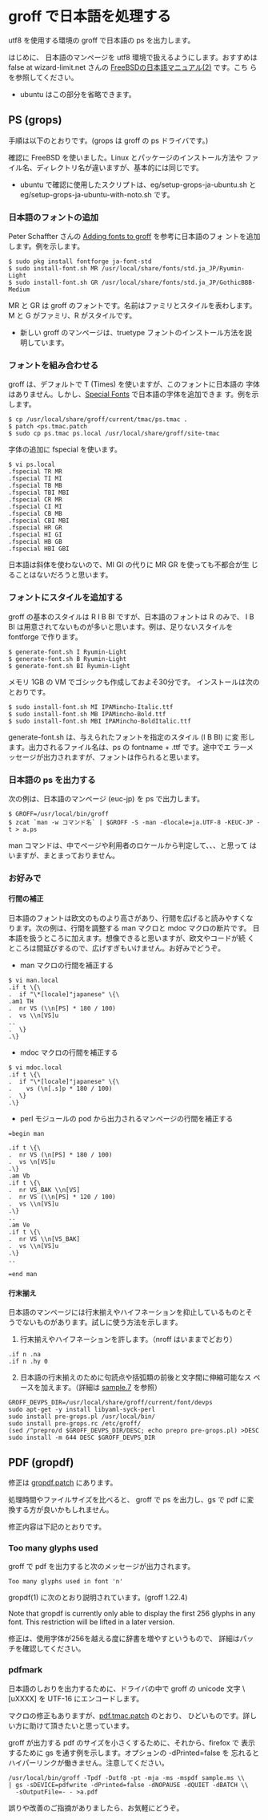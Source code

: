 # groff で日本語を処理する

utf8 を使用する環境の groff で日本語の ps を出力します。

はじめに、
日本語のマンページを utf8 環境で扱えるようにします。おすすめは false
at wizard-limit.net さんの [FreeBSDの日本語マニュアル(2)][] です。こち
らを参照してください。

[FreeBSDの日本語マニュアル(2)]: https://qiita.com/false-git@github/items/d1eb2f680801a1a75edb

* ubuntu はこの部分を省略できます。

## PS (grops)

手順は以下のとおりです。(grops は groff の ps ドライバです。)

確認に FreeBSD を使いました。Linux とパッケージのインストール方法や
ファイル名、ディレクトリ名が違いますが、基本的には同じです。

* ubuntu で確認に使用したスクリプトは、eg/setup-grops-ja-ubuntu.sh と
  eg/setup-grops-ja-ubuntu-with-noto.sh です。

### 日本語のフォントの追加

Peter Schaffter さんの [Adding fonts to groff][] を参考に日本語のフォ
ントを追加します。例を示します。

```
$ sudo pkg install fontforge ja-font-std
$ sudo install-font.sh MR /usr/local/share/fonts/std.ja_JP/Ryumin-Light
$ sudo install-font.sh GR /usr/local/share/fonts/std.ja_JP/GothicBBB-Medium
```

MR と GR は groff のフォントです。名前はファミリとスタイルを表わします。
M と G がファミリ、R がスタイルです。

[Adding fonts to groff]: http://www.schaffter.ca/mom/momdoc/appendices.html#fonts

* 新しい groff のマンページは、truetype フォントのインストール方法を説
  明しています。

### フォントを組み合わせる

groff は、デフォルトで T (Times) を使いますが、このフォントに日本語の
字体はありません。しかし、[Special Fonts][] で日本語の字体を追加できま
す。例を示します。

```
$ cp /usr/local/share/groff/current/tmac/ps.tmac .
$ patch <ps.tmac.patch
$ sudo cp ps.tmac ps.local /usr/local/share/groff/site-tmac
```

字体の追加に fspecial を使います。

```
$ vi ps.local
.fspecial TR MR
.fspecial TI MI
.fspecial TB MB
.fspecial TBI MBI
.fspecial CR MR
.fspecial CI MI
.fspecial CB MB
.fspecial CBI MBI
.fspecial HR GR
.fspecial HI GI
.fspecial HB GB
.fspecial HBI GBI
```

日本語は斜体を使わないので、MI GI の代りに MR GR を使っても不都合が生
じることはないだろうと思います。

[Special Fonts]: https://www.gnu.org/software/groff/manual/html_node/Special-Fonts.html

### フォントにスタイルを追加する

groff の基本のスタイルは R I B BI ですが、日本語のフォントは R のみで、
I B BI は用意されてないものが多いと思います。例は、足りないスタイルを
fontforge で作ります。

```
$ generate-font.sh I Ryumin-Light
$ generate-font.sh B Ryumin-Light
$ generate-font.sh BI Ryumin-Light
```

メモリ 1GB の VM でゴシックも作成しておよそ30分です。
インストールは次のとおりです。

```
$ sudo install-font.sh MI IPAMincho-Italic.ttf
$ sudo install-font.sh MB IPAMincho-Bold.ttf
$ sudo install-font.sh MBI IPAMincho-BoldItalic.ttf
```

generate-font.sh は、与えられたフォントを指定のスタイル (I B BI) に変
形します。出力されるファイル名は、ps の fontname + .ttf です。途中でエ
ラーメッセージが出力されますが、フォントは作られると思います。


### 日本語の ps を出力する

次の例は、日本語のマンページ (euc-jp) を ps で出力します。

```
$ GROFF=/usr/local/bin/groff
$ zcat `man -w コマンド名` | $GROFF -S -man -dlocale=ja.UTF-8 -KEUC-JP -t > a.ps
```

man コマンドは、中でページや利用者のロケールから判定して、、、と思って
はいますが、まとまっておりません。


### お好みで

#### 行間の補正

日本語のフォントは欧文のものより高さがあり、行間を広げると読みやすくな
ります。次の例は、行間を調整する man マクロと mdoc マクロの断片です。
日本語を扱うところに加えます。想像できると思いますが、欧文やコードが続
くところは間延びするので、広げすぎもいけません。お好みでどうぞ。

* man マクロの行間を補正する

```
$ vi man.local
.if t \{\
.  if "\*[locale]"japanese" \{\
.am1 TH
.  nr VS (\\n[PS] * 180 / 100)
.  vs \\n[VS]u
..
.  \}
.\}
```

* mdoc マクロの行間を補正する

```
$ vi mdoc.local
.if t \{\
.  if "\*[locale]"japanese" \{\
.    vs (\n[.s]p * 180 / 100)
.  \}
.\}
```

* perl モジュールの pod から出力されるマンページの行間を補正する

```
=begin man

.if t \{\
.  nr VS (\n[PS] * 180 / 100)
.  vs \n[VS]u
.\}
.am Vb
.if t \{\
.  nr VS_BAK \\n[VS]
.  nr VS (\\n[PS] * 120 / 100)
.  vs \\n[VS]u
.\}
..
.am Ve
.if t \{\
.  nr VS \\n[VS_BAK]
.  vs \\n[VS]u
.\}
..

=end man
```

#### 行末揃え

日本語のマンページには行末揃えやハイフネーションを抑止しているものとそ
うでないものがあります。試しに使う方法を示します。

1. 行末揃えやハイフネーションを許します。（nroff はいままでどおり）

```
.if n .na
.if n .hy 0
```

2. 日本語の行末揃えのために句読点や括弧類の前後と文字間に伸縮可能なス
   ペースを加えます。（詳細は [sample.7](sample.7) を参照）

```
GROFF_DEVPS_DIR=/usr/local/share/groff/current/font/devps
sudo apt-get -y install libyaml-syck-perl
sudo install pre-grops.pl /usr/local/bin/
sudo install pre-grops.rc /etc/groff/
(sed /^prepro/d $GROFF_DEVPS_DIR/DESC; echo prepro pre-grops.pl) >DESC
sudo install -m 644 DESC $GROFF_DEVPS_DIR
```

## PDF (gropdf)

修正は [gropdf.patch](gropdf.patch) にあります。

処理時間やファイルサイズを比べると、
groff で ps を出力し、gs で pdf に変換する方が良いかもしれません。

修正内容は下記のとおりです。

### Too many glyphs used

groff で pdf を出力すると次のメッセージが出力されます。

```
Too many glyphs used in font 'n'
```

gropdf(1) に次のとおり説明されています。(groff 1.22.4)

Note that gropdf is currently only able to display the first 256
glyphs in any font.  This restriction will be lifted in a later
version.

修正は、使用字体が256を越える度に辞書を増やすというもので、
詳細はパッチを確認してください。

### pdfmark

日本語のしおりを出力するために、ドライバの中で groff の unicode 文字
\\[uXXXX] を UTF-16 にエンコードします。

マクロの修正もありますが、[pdf.tmac.patch](pdf.tmac.patch) のとおり、
ひどいものです。詳しい方に助けて頂きたいと思っています。

groff が出力する pdf のサイズを小さくするために、それから、firefox で
表示するために gs を通す例を示します。オプションの -dPrinted=false を
忘れるとハイパーリンクが働きません。注意してください。

```
/usr/local/bin/groff -Tpdf -Dutf8 -pt -mja -ms -mspdf sample.ms \\
| gs -sDEVICE=pdfwrite -dPrinted=false -dNOPAUSE -dQUIET -dBATCH \\
  -sOutputFile=- - >a.pdf
```

誤りや改善のご指摘がありましたら、お気軽にどうぞ。
